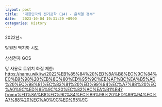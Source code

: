 ```yaml
---
layout: post
title:  "대한민국의 전기공학 (14) - 윤석열 정부"
date:   2023-10-04 19:31:29 +0900
categories: History
---
```


2022년~

탈원전 백지화 시도

삼성전자 GOS

망 사용료
트위치 화질 제한:
https://namu.wiki/w/2022%EB%85%84%20%ED%8A%B8%EC%9C%84%EC%B9%98%20%EB%8C%80%ED%95%9C%EB%AF%BC%EA%B5%AD%20%EC%98%81%EC%83%81%20%ED%99%94%EC%A7%88%20%EC%A0%9C%ED%95%9C%20%EC%82%AC%EA%B1%B4?from=%ED%8A%B8%EC%9C%84%EC%B9%98%20%ED%99%94%EC%A7%88%20%EC%A0%9C%ED%95%9C